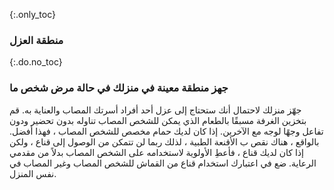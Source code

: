{:.only_toc} 
 ### منطقة العزل 

 {:.do.no_toc} 
 ### جهز منطقة معينة في منزلك في حالة مرض شخص ما 

 جهّز منزلك لاحتمال أنك ستحتاج إلى عزل أحد أفراد أسرتك المصاب والعناية به. قم بتخزين الغرفة مسبقًا بالطعام الذي يمكن للشخص المصاب تناوله بدون تحضير ودون تفاعل وجهًا لوجه مع الآخرين. إذا كان لديك حمام مخصص للشخص المصاب ، فهذا أفضل. بالواقع ، هناك نقص ب الأقنعة الطبية ، لذلك ربما لن تتمكن من الوصول إلى قناع  ، ولكن إذا كان لديك قناع ، فأعطِ الأولوية لاستخدامه على الشخص المصاب بدلاً من مقدمي الرعاية. ضع في اعتبارك استخدام قناع من القماش للشخص المصاب وغير المصاب في نفس المنزل. 
